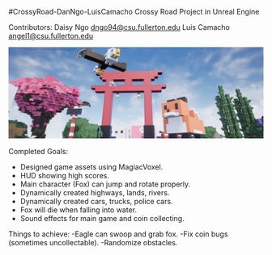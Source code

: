 #CrossyRoad-DanNgo-LuisCamacho
Crossy Road Project in Unreal Engine

Contributors:
 Daisy Ngo dngo94@csu.fullerton.edu
 Luis Camacho angel1@csu.fullerton.edu

![Demo](/Demo/Demo.png)

Completed Goals:
- Designed game assets using MagiacVoxel.
- HUD showing high scores.
- Main character (Fox) can jump and rotate properly.
- Dynamically created highways, lands, rivers.
- Dynamically created cars, trucks, police cars.
- Fox will die when falling into water.
- Sound effects for main game and coin collecting.

Things to achieve:
-Eagle can swoop and grab fox.
-Fix coin bugs (sometimes uncollectable).
-Randomize obstacles.
